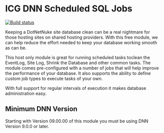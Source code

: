 # ICG DNN Scheduled SQL Jobs
[![Build status](https://iowacomputergurus.visualstudio.com/_apis/public/build/definitions/50c931be-dbcb-44dd-a9bc-c5ae281e4051/22/badge)](https://iowacomputergurus.visualstudio.com/_apis/public/build/definitions/50c931be-dbcb-44dd-a9bc-c5ae281e4051/22/badge)

Keeping a DotNetNuke site database clean can be a real nightmare for those hosting sites on shared hosting providers.  With this free module, we can help reduce the effort needed to keep your database working smooth as can be.

This host only module is great for running scheduled tasks toclean the EventLog, Site Log, Shrink the Database and other common tasks.  The module comes pre-configured with a number of jobs that will help improve the performance of your database.  It also supports the ability to define custom job types to execute tasks of your own.

With full support for regular intervals of execution it makes database administration easy.

## Minimum DNN Version

Starting with Version 09.00.00 of this module you must be using DNN Version 9.0.0 or later.  

